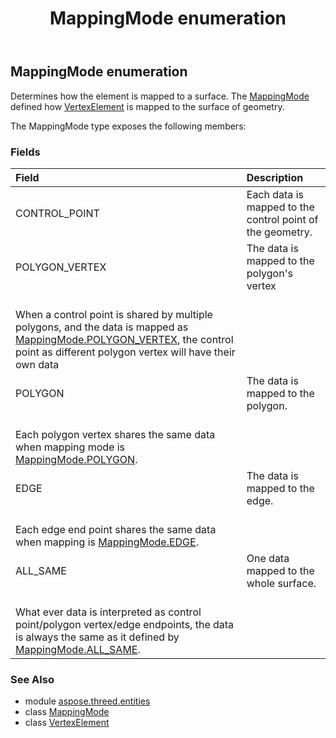 ﻿---
title: MappingMode enumeration
second_title: Aspose.3D for Python via .NET API References
description: 
type: docs
weight: 620
url: /python-net/aspose.threed.entities/mappingmode/
is_root: false
---

## MappingMode enumeration

Determines how the element is mapped to a surface. 
The [MappingMode](/3d/python-net/aspose.threed.entities/mappingmode) defined how [VertexElement](/3d/python-net/aspose.threed.entities/vertexelement) is mapped to the surface of geometry.



The MappingMode type exposes the following members:

### Fields
| Field | Description |
| :- | :- |
| CONTROL_POINT | Each data is mapped to the control point of the geometry. |
| POLYGON_VERTEX | The data is mapped to the polygon's vertex<br/>When a control point is shared by multiple polygons, and the data is mapped as [MappingMode.POLYGON_VERTEX](/3d/python-net/aspose.threed.entities/mappingmode#POLYGON_VERTEX), the control point as different polygon vertex will have their own data |
| POLYGON | The data is mapped to the polygon.<br/>Each polygon vertex shares the same data when mapping mode is [MappingMode.POLYGON](/3d/python-net/aspose.threed.entities/mappingmode#POLYGON). |
| EDGE | The data is mapped to the edge.<br/>Each edge end point shares the same data when mapping is [MappingMode.EDGE](/3d/python-net/aspose.threed.entities/mappingmode#EDGE). |
| ALL_SAME | One data mapped to the whole surface.<br/>What ever data is interpreted as control point/polygon vertex/edge endpoints, the data is always the same as it defined by [MappingMode.ALL_SAME](/3d/python-net/aspose.threed.entities/mappingmode#ALL_SAME). |



### See Also
* module [aspose.threed.entities](..)
* class [MappingMode](/3d/python-net/aspose.threed.entities/mappingmode)
* class [VertexElement](/3d/python-net/aspose.threed.entities/vertexelement)
